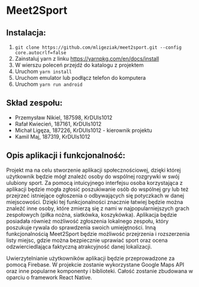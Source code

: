 # Meet2Sport

## Instalacja:
1. `git clone https://github.com/mligeziak/meet2sport.git --config core.autocrlf=false`
1. Zainstaluj yarn z linku https://yarnpkg.com/en/docs/install
1. W wierszu poleceń przejdź do katalogu z projektem
1. Uruchom `yarn install`
1. Uruchom emulator lub podłącz telefon do komputera
1. Uruchom `yarn run android`

## Skład zespołu:
* Przemysław Nikiel, 187598, KrDUIs1012
* Rafał Kwiecień, 187161, KrDUIs1012
* Michał Ligęza, 187226, KrDUIs1012 - kierownik projektu
* Kamil Maj, 187319, KrDUIs1012

## Opis aplikacji i funkcjonalność:
Projekt ma na celu stworzenie aplikacji społecznościowej, dzięki której użytkownik będzie mógł znaleźć osoby do wspólnej rozgrywki w swój ulubiony sport. Za pomocą intuicyjnego interfejsu osoba korzystająca z aplikacji będzie mogła zgłosić poszukiwanie osób do wspólnej gry lub też przejrzeć istniejące ogłoszenia o odbywających się potyczkach w danej miejscowości. Dzięki tej funkcjonalności znacznie łatwiej będzie można znaleźć inne osoby, które zmierzą się z nami w najpopularniejszych grach zespołowych (piłka nożna, siatkówka, koszykówka). Aplikacja będzie posiadała również możliwość zgłoszenia lokalnego zespołu, który poszukuje rywala do sprawdzenia swoich umiejętności. Inną funkcjonalnością Meet2Sport będzie możliwość przejrzenia i rozszerzenia listy miejsc, gdzie można bezpiecznie uprawiać sport oraz ocena odzwierciedlająca faktyczną atrakcyjność danej lokalizacji.

Uwierzytelnianie użytkowników aplikacji będzie przeprowadzone za pomocą Firebase. W projekcie zostanie wykorzystane Google Maps API oraz inne popularne komponenty i biblioteki. Całość zostanie zbudowana w oparciu o framework React Native.
